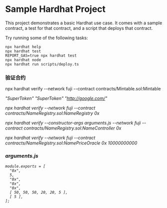 # Sample Hardhat Project

This project demonstrates a basic Hardhat use case. It comes with a sample contract, a test for that contract, and a script that deploys that contract.

Try running some of the following tasks:

```shell
npx hardhat help
npx hardhat test
REPORT_GAS=true npx hardhat test
npx hardhat node
npx hardhat run scripts/deploy.ts
```


### 验证合约

npx hardhat verify --network fuji  --contract contracts/Mintable.sol:Mintable <address> "SuperToken" "SuperToken" "http://google.com/"

npx hardhat verify --network fuji  --contract contracts/NameRegistry.sol:NameRegistry 0x

npx hardhat verify --constructor-args arguments.js --network fuji  --contract contracts/NameRegistry.sol:NameController 0x

npx hardhat verify --network fuji  --contract contracts/NameRegistry.sol:NamePriceOracle 0x 10000000000

### arguments.js

```
module.exports = [
  "0x",
  5,
  "0x",
  "0x",
  "0x",
  [ 50, 50, 50, 20, 20, 5 ],
  [ 5 ],
];
```
